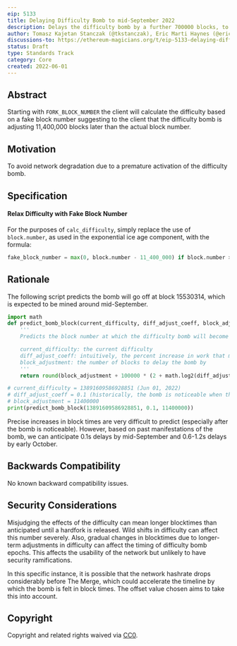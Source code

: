 ```yaml
---
eip: 5133
title: Delaying Difficulty Bomb to mid-September 2022
description: Delays the difficulty bomb by a further 700000 blocks, to the middle of September 2022.
author: Tomasz Kajetan Stanczak (@tkstanczak), Eric Marti Haynes (@ericmartihaynes), Josh Klopfenstein (@joshklop), Abhimanyu Nag (@AbhiMan1601)
discussions-to: https://ethereum-magicians.org/t/eip-5133-delaying-difficulty-bomb-to-mid-september-2022/9622
status: Draft
type: Standards Track
category: Core
created: 2022-06-01
---
```


## Abstract
Starting with `FORK_BLOCK_NUMBER` the client will calculate the difficulty based on a fake block number suggesting to the client that the difficulty bomb is adjusting 11,400,000 blocks later than the actual block number.

## Motivation
To avoid network degradation due to a premature activation of the difficulty bomb.

## Specification
#### Relax Difficulty with Fake Block Number
For the purposes of `calc_difficulty`, simply replace the use of `block.number`, as used in the exponential ice age component, with the formula:
```py
fake_block_number = max(0, block.number - 11_400_000) if block.number >= FORK_BLOCK_NUMBER else block.number
```
## Rationale

The following script predicts the bomb will go off at block 15530314, which is expected to be mined around mid-September.

```python
import math
def predict_bomb_block(current_difficulty, diff_adjust_coeff, block_adjustment):
    '''
    Predicts the block number at which the difficulty bomb will become noticeable.

    current_difficulty: the current difficulty
    diff_adjust_coeff: intuitively, the percent increase in work that miners have to exert to find a PoW
    block_adjustment: the number of blocks to delay the bomb by
    '''
    return round(block_adjustment + 100000 * (2 + math.log2(diff_adjust_coeff * current_difficulty // 2048)))

# current_difficulty = 13891609586928851 (Jun 01, 2022)
# diff_adjust_coeff = 0.1 (historically, the bomb is noticeable when the coefficient is >= 0.1)
# block_adjustment = 11400000
print(predict_bomb_block(13891609586928851, 0.1, 11400000))
```

Precise increases in block times are very difficult to predict (especially after the bomb is noticeable).
However, based on past manifestations of the bomb, we can anticipate 0.1s delays by mid-September and 0.6-1.2s delays by early October.

## Backwards Compatibility
No known backward compatibility issues.

## Security Considerations
Misjudging the effects of the difficulty can mean longer blocktimes than anticipated until a hardfork is released. Wild shifts in difficulty can affect this number severely. Also, gradual changes in blocktimes due to longer-term adjustments in difficulty can affect the timing of difficulty bomb epochs. This affects the usability of the network but unlikely to have security ramifications.

In this specific instance, it is possible that the network hashrate drops considerably before The Merge, which could accelerate the timeline by which the bomb is felt in block times. The offset value chosen aims to take this into account.

## Copyright
Copyright and related rights waived via [CC0](../LICENSE.md).
